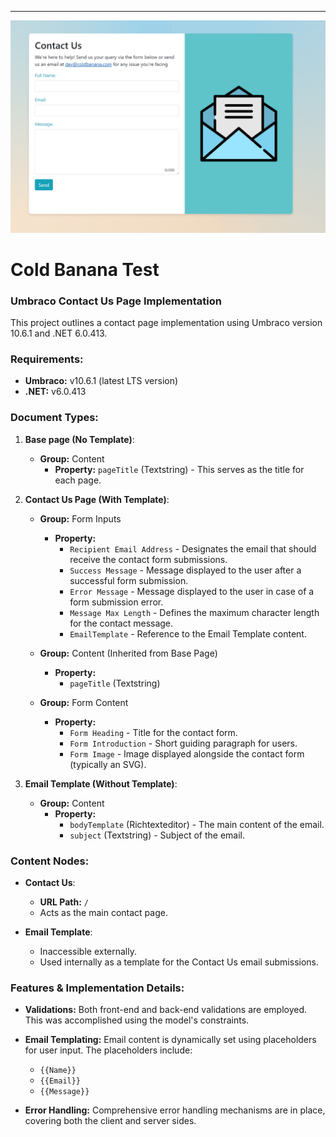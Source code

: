 
---
![Screenshot of Website](./website_ss.png)
# Cold Banana Test
### **Umbraco Contact Us Page Implementation**

This project outlines a contact page implementation using Umbraco version 10.6.1 and .NET 6.0.413.

### **Requirements:**

- **Umbraco:** v10.6.1 (latest LTS version)
- **.NET:** v6.0.413

### **Document Types:**

1. **Base page (No Template)**:

    - **Group:** Content
        - **Property:** `pageTitle` (Textstring) - This serves as the title for each page.
    
2. **Contact Us Page (With Template)**:

    - **Group:** Form Inputs
        - **Property:** 
            - `Recipient Email Address` - Designates the email that should receive the contact form submissions.
            - `Success Message` - Message displayed to the user after a successful form submission.
            - `Error Message` - Message displayed to the user in case of a form submission error.
            - `Message Max Length` - Defines the maximum character length for the contact message.
            - `EmailTemplate` - Reference to the Email Template content.

    - **Group:** Content (Inherited from Base Page)
        - **Property:** 
            - `pageTitle` (Textstring)

    - **Group:** Form Content
        - **Property:** 
            - `Form Heading` - Title for the contact form.
            - `Form Introduction` - Short guiding paragraph for users.
            - `Form Image` - Image displayed alongside the contact form (typically an SVG).

3. **Email Template (Without Template)**:

    - **Group:** Content
        - **Property:** 
            - `bodyTemplate` (Richtexteditor) - The main content of the email. 
            - `subject` (Textstring) - Subject of the email.

### **Content Nodes:**

- **Contact Us**:
    - **URL Path:** `/`
    - Acts as the main contact page.
  
- **Email Template**:
    - Inaccessible externally. 
    - Used internally as a template for the Contact Us email submissions.

### **Features & Implementation Details:**

- **Validations:** Both front-end and back-end validations are employed. This was accomplished using the model's constraints.
  
- **Email Templating:** Email content is dynamically set using placeholders for user input. The placeholders include:
    - `{{Name}}`
    - `{{Email}}`
    - `{{Message}}`

- **Error Handling:** Comprehensive error handling mechanisms are in place, covering both the client and server sides.

